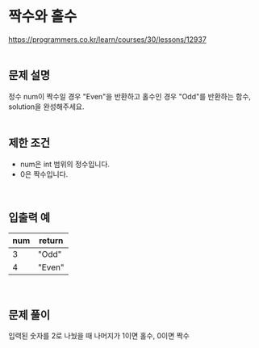 # 짝수와 홀수

https://programmers.co.kr/learn/courses/30/lessons/12937   
</br>

## 문제 설명
정수 num이 짝수일 경우 "Even"을 반환하고 홀수인 경우 "Odd"를 반환하는 함수, solution을 완성해주세요.   
</br>

## 제한 조건
* num은 int 범위의 정수입니다.
* 0은 짝수입니다.   
</br>

## 입출력 예
num|return
---|---|
3|"Odd"
4|"Even"   
</br>

## 문제 풀이
입력된 숫자를 2로 나눴을 때 나머지가 1이면 홀수, 0이면 짝수   